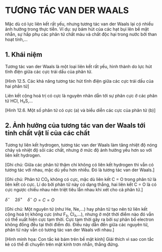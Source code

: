 # TƯƠNG TÁC VAN DER WAALS

Mặc dù có lực liên kết rất yếu, nhưng tương tác van der Waals lại có nhiều ảnh hưởng trong thực tiễn. Ví dụ: sự bám hút của các hạt bụi lên bề mặt nhẵn, sự hấp phụ các phân tử chất màu và chất độc hại trong nước bởi than hoạt tính,...

## 1. Khái niệm

Tương tác van der Waals là một loại liên kết rất yếu, hình thành do lực hút tĩnh điện giữa các cực trái dấu của phân tử.

[Hình 12.5. Các khả năng tương tác hút tĩnh điện giữa các cực trái dấu của hai phân tử]

Liên kết cộng hoá trị có cực là nguyên nhân dẫn tới sự phân cực ở các phân tử HCl, H₂S,...

[Hình 12.6. Một số phân tử có cực (a) và biểu diễn các cực của phân tử (b)]

## 2. Ảnh hưởng của tương tác van der Waals tới tính chất vật lí của các chất

Tương tự liên kết hydrogen, tương tác van der Waals làm tăng nhiệt độ nóng chảy và nhiệt độ sôi các chất, nhưng ở mức độ ảnh hưởng yếu hơn so với liên kết hydrogen.

[Ghi chú: Giữa các phân tử thậm chí không có liên kết hydrogen thì vẫn có tương tác với nhau, mặc dù yếu hơn nhiều. Đó là tương tác van der Waals.]

[Ghi chú: Phân tử CO₂ không có cực, mặc dù liên kết C = O trong phân tử là liên kết có cực. Lí do bởi phân tử này có dạng thẳng, hai liên kết C = O là có cực ngược chiều nhau nên triệt tiêu lẫn nhau khi xét cho cả phân tử.]

$\delta^- \quad 2\delta^+ \quad \delta^-$
$O = C = O$

[Ghi chú: Một nguyên tử (như He, Ne,...) hay phân tử tạo nên từ liên kết cộng hoá trị không cực (như F₂, Cl₂,...), nhưng ở một thời điểm nào đó vẫn có thể xuất hiện cực tạm thời. Cực tạm thời gây ra bởi sự phân bố electron không đồng đều tại thời điểm đó. Điều này dẫn đến giữa các nguyên tử, phân tử này vẫn có tương tác van der Waals với nhau.]

[Hình minh họa: Con tắc kè bám trên bề mặt kính]
Giải thích vì sao con tắc kè có thể đi chuyển trên mặt kính trơn nhẵn, thẳng đứng.